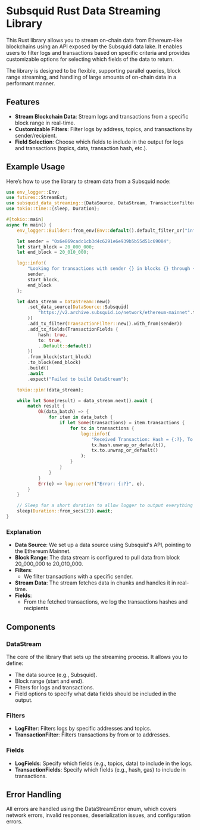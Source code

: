 # Subsquid Rust Data Streaming Library

This Rust library allows you to stream on-chain data from Ethereum-like blockchains using an API exposed by the Subsquid data lake. It enables users to filter logs and transactions based on specific criteria and provides customizable options for selecting which fields of the data to return.

The library is designed to be flexible, supporting parallel queries, block range streaming, and handling of large amounts of on-chain data in a performant manner.

## Features

- **Stream Blockchain Data**: Stream logs and transactions from a specific block range in real-time.
- **Customizable Filters**: Filter logs by address, topics, and transactions by sender/recipient.
- **Field Selection**: Choose which fields to include in the output for logs and transactions (topics, data, transaction hash, etc.).

## Example Usage

Here’s how to use the library to stream data from a Subsquid node:

```rust
use env_logger::Env;
use futures::StreamExt;
use subsquid_data_streaming::{DataSource, DataStream, TransactionFilter, TransactionFields};
use tokio::time::{sleep, Duration};

#[tokio::main]
async fn main() {
    env_logger::Builder::from_env(Env::default().default_filter_or("info")).init();

    let sender = "0x6e869cadc1cb3d4c6291e6e939b5b55d51c69084";
    let start_block = 20_000_000;
    let end_block = 20_010_000;

    log::info!(
        "Looking for transactions with sender {} in blocks {} through {}...",
        sender,
        start_block,
        end_block
    );

    let data_stream = DataStream::new()
        .set_data_source(DataSource::Subsquid(
            "https://v2.archive.subsquid.io/network/ethereum-mainnet".to_string(),
        ))
        .add_tx_filter(TransactionFilter::new().with_from(sender))
        .add_tx_fields(TransactionFields {
            hash: true,
            to: true,
            ..Default::default()
        })
        .from_block(start_block)
        .to_block(end_block)
        .build()
        .await
        .expect("Failed to build DataStream");

    tokio::pin!(data_stream);

    while let Some(result) = data_stream.next().await {
        match result {
            Ok(data_batch) => {
                for item in data_batch {
                    if let Some(transactions) = item.transactions {
                        for tx in transactions {
                            log::info!(
                                "Received Transaction: Hash = {:?}, To Address = {:?}",
                                tx.hash.unwrap_or_default(),
                                tx.to.unwrap_or_default()
                            );
                        }
                    }
                }
            }
            Err(e) => log::error!("Error: {:?}", e),
        }
    }

    // Sleep for a short duration to allow logger to output everything before exiting
    sleep(Duration::from_secs(2)).await;
}
```

### Explanation

- **Data Source**: We set up a data source using Subsquid's API, pointing to the Ethereum Mainnet.
- **Block Range**: The data stream is configured to pull data from block 20_000_000 to 20_010_000.
- **Filters**:
    - We filter transactions with a specific sender.
- **Stream Data**: The stream fetches data in chunks and handles it in real-time.
- **Fields**:
    - From the fetched transactions, we log the transactions hashes and recipients

## Components

### DataStream

The core of the library that sets up the streaming process. It allows you to define:

- The data source (e.g., Subsquid).
- Block range (start and end).
- Filters for logs and transactions.
- Field options to specify what data fields should be included in the output.

### Filters

- **LogFilter**: Filters logs by specific addresses and topics.
- **TransactionFilter**: Filters transactions by from or to addresses.

### Fields

- **LogFields**: Specify which fields (e.g., topics, data) to include in the logs.
- **TransactionFields**: Specify which fields (e.g., hash, gas) to include in transactions.

## Error Handling
All errors are handled using the DataStreamError enum, which covers network errors, invalid responses, deserialization issues, and configuration errors.
